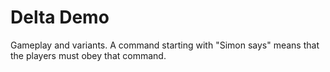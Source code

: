 # Delta Demo
Gameplay and variants.
A command starting with "Simon says" means that the players must obey that command.
